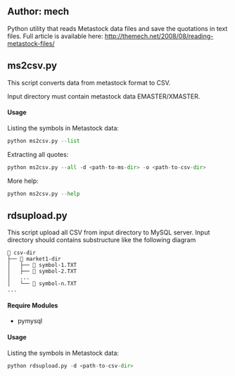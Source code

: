 ## Author: mech

Python utility that reads Metastock data files and save the quotations in
text files.
Full article is available here: http://themech.net/2008/08/reading-metastock-files/

## ms2csv.py
This script converts data from metastock format to CSV.

Input directory must contain metastock data EMASTER/XMASTER.

#### Usage

Listing the symbols in Metastock data:
```python
python ms2csv.py --list
```

Extracting all quotes:
```python
python ms2csv.py --all -d <path-to-ms-dir> -o <path-to-csv-dir>
```

More help:
```python
python ms2csv.py --help
```

## rdsupload.py
This script upload all CSV from input directory to MySQL server.
Input directory should contains substructure like the following diagram

```
📁 csv-dir
├── 📁 market1-dir
│   ├── 📃 symbol-1.TXT
│   ├── 📃 symbol-2.TXT
│   ...
│   └── 📃 symbol-n.TXT
...
```

#### Require Modules
- pymysql

#### Usage

Listing the symbols in Metastock data:
```python
python rdsupload.py -d <path-to-csv-dir>
```
